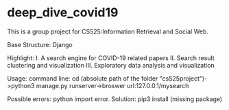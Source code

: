 # deep_dive_covid19

This is a group project for CS525:Information Retrieval and Social Web.

Base Structure: Django

Highlight:
I. A search engine for COVID-19 related papers
II. Search result clustering and visualization 
III. Exploratory data analysis and visualization 

Usage:
command line: cd (absolute path of the folder "cs525project")->python3 manage.py runserver->broswer url:127.0.0.1/mysearch

Possible errors:
python import error. Solution: pip3 install (missing package)
